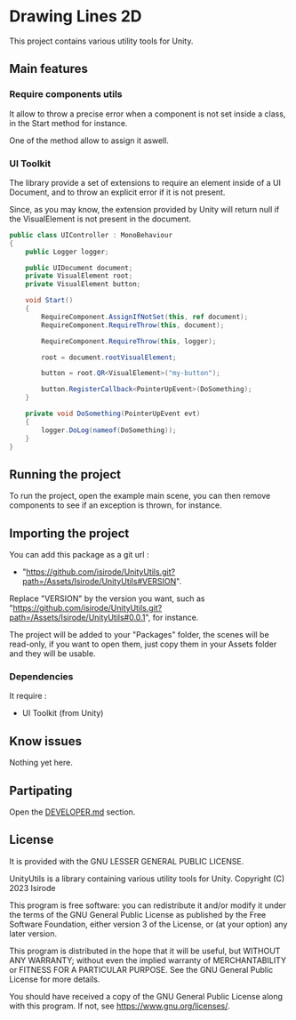 # Drawing Lines 2D

This project contains various utility tools for Unity.

## Main features

### Require components utils

It allow to throw a precise error when a component is not set inside a class, in the Start method for instance.

One of the method allow to assign it aswell.


### UI Toolkit

The library provide a set of extensions to require an element inside of a UI Document, and to throw an explicit error if it is not present.

Since, as you may know, the extension provided by Unity will return null if the VisualElement is not present in the document.

```csharp
public class UIController : MonoBehaviour
{
    public Logger logger;

    public UIDocument document;
    private VisualElement root;
    private VisualElement button;

    void Start()
    {
        RequireComponent.AssignIfNotSet(this, ref document);
        RequireComponent.RequireThrow(this, document);

        RequireComponent.RequireThrow(this, logger);

        root = document.rootVisualElement;

        button = root.QR<VisualElement>("my-button");

        button.RegisterCallback<PointerUpEvent>(DoSomething);
    }

    private void DoSomething(PointerUpEvent evt)
    {
        logger.DoLog(nameof(DoSomething));
    }
}
```

## Running the project

To run the project, open the example main scene, you can then remove components to see if an exception is thrown, for instance.

## Importing the project

You can add this package as a git url : 
- "https://github.com/isirode/UnityUtils.git?path=/Assets/Isirode/UnityUtils#VERSION".

Replace "VERSION" by the version you want, such as "https://github.com/isirode/UnityUtils.git?path=/Assets/Isirode/UnityUtils#0.0.1", for instance.

The project will be added to your "Packages" folder, the scenes will be read-only, if you want to open them, just copy them in your Assets folder and they will be usable.

### Dependencies

It require :
* UI Toolkit (from Unity)

## Know issues

Nothing yet here.

## Partipating

Open the [DEVELOPER.md](./DEVELOPER.md) section.

## License

It is provided with the GNU LESSER GENERAL PUBLIC LICENSE.

UnityUtils is a library containing various utility tools for Unity.
Copyright (C) 2023  Isirode

This program is free software: you can redistribute it and/or modify
it under the terms of the GNU General Public License as published by
the Free Software Foundation, either version 3 of the License, or
(at your option) any later version.

This program is distributed in the hope that it will be useful,
but WITHOUT ANY WARRANTY; without even the implied warranty of
MERCHANTABILITY or FITNESS FOR A PARTICULAR PURPOSE.  See the
GNU General Public License for more details.

You should have received a copy of the GNU General Public License
along with this program.  If not, see <https://www.gnu.org/licenses/>.
